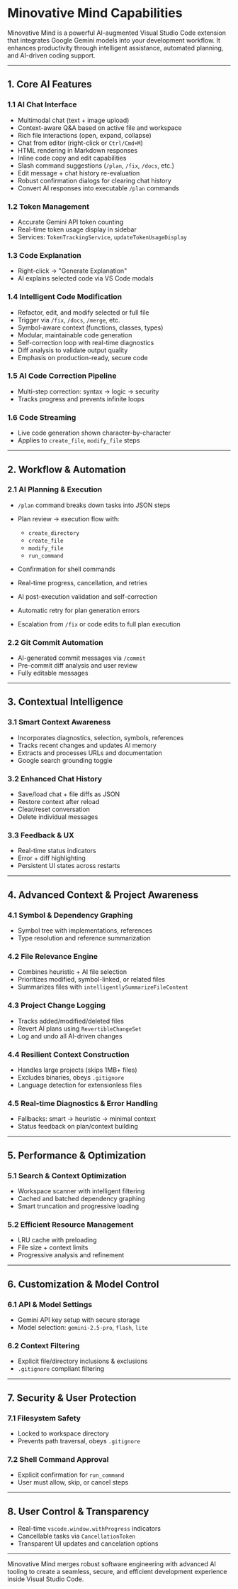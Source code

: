 # Minovative Mind Capabilities

Minovative Mind is a powerful AI-augmented Visual Studio Code extension that integrates Google Gemini models into your development workflow. It enhances productivity through intelligent assistance, automated planning, and AI-driven coding support.

---

## 1. Core AI Features

### 1.1 AI Chat Interface

- Multimodal chat (text + image upload)
- Context-aware Q\&A based on active file and workspace
- Rich file interactions (open, expand, collapse)
- Chat from editor (right-click or `Ctrl/Cmd+M`)
- HTML rendering in Markdown responses
- Inline code copy and edit capabilities
- Slash command suggestions (`/plan`, `/fix`, `/docs`, etc.)
- Edit message + chat history re-evaluation
- Robust confirmation dialogs for clearing chat history
- Convert AI responses into executable `/plan` commands

### 1.2 Token Management

- Accurate Gemini API token counting
- Real-time token usage display in sidebar
- Services: `TokenTrackingService`, `updateTokenUsageDisplay`

### 1.3 Code Explanation

- Right-click → "Generate Explanation"
- AI explains selected code via VS Code modals

### 1.4 Intelligent Code Modification

- Refactor, edit, and modify selected or full file
- Trigger via `/fix`, `/docs`, `/merge`, etc.
- Symbol-aware context (functions, classes, types)
- Modular, maintainable code generation
- Self-correction loop with real-time diagnostics
- Diff analysis to validate output quality
- Emphasis on production-ready, secure code

### 1.5 AI Code Correction Pipeline

- Multi-step correction: syntax → logic → security
- Tracks progress and prevents infinite loops

### 1.6 Code Streaming

- Live code generation shown character-by-character
- Applies to `create_file`, `modify_file` steps

---

## 2. Workflow & Automation

### 2.1 AI Planning & Execution

- `/plan` command breaks down tasks into JSON steps
- Plan review → execution flow with:

  - `create_directory`
  - `create_file`
  - `modify_file`
  - `run_command`

- Confirmation for shell commands
- Real-time progress, cancellation, and retries
- AI post-execution validation and self-correction
- Automatic retry for plan generation errors
- Escalation from `/fix` or code edits to full plan execution

### 2.2 Git Commit Automation

- AI-generated commit messages via `/commit`
- Pre-commit diff analysis and user review
- Fully editable messages

---

## 3. Contextual Intelligence

### 3.1 Smart Context Awareness

- Incorporates diagnostics, selection, symbols, references
- Tracks recent changes and updates AI memory
- Extracts and processes URLs and documentation
- Google search grounding toggle

### 3.2 Enhanced Chat History

- Save/load chat + file diffs as JSON
- Restore context after reload
- Clear/reset conversation
- Delete individual messages

### 3.3 Feedback & UX

- Real-time status indicators
- Error + diff highlighting
- Persistent UI states across restarts

---

## 4. Advanced Context & Project Awareness

### 4.1 Symbol & Dependency Graphing

- Symbol tree with implementations, references
- Type resolution and reference summarization

### 4.2 File Relevance Engine

- Combines heuristic + AI file selection
- Prioritizes modified, symbol-linked, or related files
- Summarizes files with `intelligentlySummarizeFileContent`

### 4.3 Project Change Logging

- Tracks added/modified/deleted files
- Revert AI plans using `RevertibleChangeSet`
- Log and undo all AI-driven changes

### 4.4 Resilient Context Construction

- Handles large projects (skips 1MB+ files)
- Excludes binaries, obeys `.gitignore`
- Language detection for extensionless files

### 4.5 Real-time Diagnostics & Error Handling

- Fallbacks: smart → heuristic → minimal context
- Status feedback on plan/context building

---

## 5. Performance & Optimization

### 5.1 Search & Context Optimization

- Workspace scanner with intelligent filtering
- Cached and batched dependency graphing
- Smart truncation and progressive loading

### 5.2 Efficient Resource Management

- LRU cache with preloading
- File size + context limits
- Progressive analysis and refinement

---

## 6. Customization & Model Control

### 6.1 API & Model Settings

- Gemini API key setup with secure storage
- Model selection: `gemini-2.5-pro`, `flash`, `lite`

### 6.2 Context Filtering

- Explicit file/directory inclusions & exclusions
- `.gitignore` compliant filtering

---

## 7. Security & User Protection

### 7.1 Filesystem Safety

- Locked to workspace directory
- Prevents path traversal, obeys `.gitignore`

### 7.2 Shell Command Approval

- Explicit confirmation for `run_command`
- User must allow, skip, or cancel steps

---

## 8. User Control & Transparency

- Real-time `vscode.window.withProgress` indicators
- Cancellable tasks via `CancellationToken`
- Transparent UI updates and cancelation options

---

Minovative Mind merges robust software engineering with advanced AI tooling to create a seamless, secure, and efficient development experience inside Visual Studio Code.
